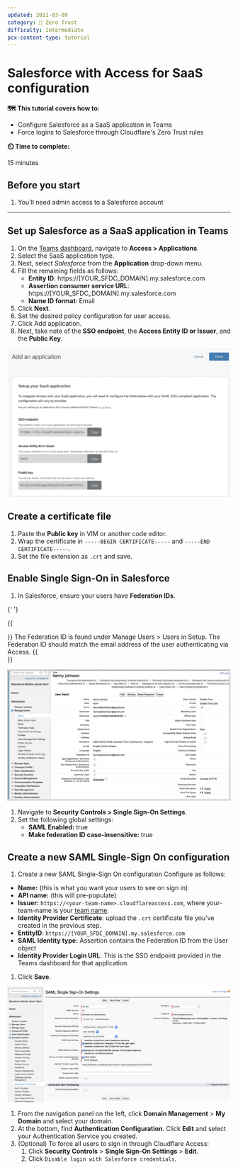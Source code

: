 ```yaml
---
updated: 2021-03-09
category: 🔐 Zero Trust
difficulty: Intermediate
pcx-content-type: tutorial
---
```


# Salesforce with Access for SaaS configuration

**🗺️ This tutorial covers how to:**

- Configure Salesforce as a SaaS application in Teams
- Force logins to Salesforce through Cloudflare's Zero Trust rules

**⏲️ Time to complete:**

15 minutes

## Before you start

1. You'll need admin access to a Salesforce account

---

## Set up Salesforce as a SaaS application in Teams

1. On the [Teams dashboard](https://dash.teams.cloudflare.com), navigate to **Access > Applications**.
1. Select the SaaS application type.
1. Next, select _Salesforce_ from the **Application** drop-down menu.
1. Fill the remaining fields as follows:
   - **Entity ID**: https://[YOUR_SFDC_DOMAIN].my.salesforce.com
   - **Assertion consumer service URL**: https://[YOUR_SFDC_DOMAIN].my.salesforce.com
   - **Name ID format**: Email
1. Click **Next**.
1. Set the desired policy configuration for user access.
1. Click Add application.
1. Next, take note of the **SSO endpoint**, the **Access Entity ID or Issuer**, and the **Public Key**.

![Setup SaaS IdPs](../static/documentation/applications/saas-integrate.png)

## Create a certificate file

1. Paste the **Public key** in VIM or another code editor.
1. Wrap the certificate in `-----BEGIN CERTIFICATE-----` and `-----END CERTIFICATE-----`.
1. Set the file extension as `.crt` and save.

## Enable Single Sign-On in Salesforce

1. In Salesforce, ensure your users have **Federation IDs**.

{' '}

{{<Aside>}}
The Federation ID is found under Manage Users > Users in Setup. The Federation ID should match the email address of the user authenticating via Access.
{{</Aside>}}

![Salefsorce configuration](../static/zero-trust-security/access/salesforce.png)

1. Navigate to **Security Controls > Single Sign-On Settings**.
1. Set the following global settings:
   - **SAML Enabled:** true
   - **Make federation ID case-insensitive:** true

## Create a new SAML Single-Sign On configuration

1. Create a new SAML Single-Sign On configuration
   Configure as follows:

- **Name:** (this is what you want your users to see on sign in)
- **API name:** (this will pre-populate)
- **Issuer:** `https://<your-team-name>.cloudflareaccess.com`, where your-team-name is your [team name](/glossary#team-name).
- **Identity Provider Certificate**: upload the `.crt` certificate file you’ve created in the previous step.
- **EntityID**: `https://[YOUR_SFDC_DOMAIN].my.salesforce.com`
- **SAML Identity type:** Assertion contains the Federation ID from the User object
- **Identity Provider Login URL**: This is the SSO endpoint provided in the Teams dashboard for that application.

1. Click **Save**.

![Salefsorce configuration](../static/zero-trust-security/access/salesforce-sso.png)

1. From the navigation panel on the left, click **Domain Management** > **My Domain** and select your domain.
1. At the bottom, find **Authentication Configuration**. Click **Edit** and select your Authentication Service you created.
1. (Optional) To force all users to sign in through Cloudflare Access:
   1. Click **Security Controls** > **Single Sign-On Settings** > **Edit**.
   1. Click `Disable login with Salesforce credentials`.
